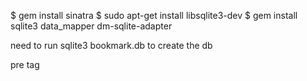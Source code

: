 

$ gem install sinatra
$ sudo apt-get install libsqlite3-dev
$ gem install sqlite3 data_mapper dm-sqlite-adapter


need to run sqlite3 bookmark.db to create the db


pre tag